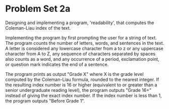 # Problem Set 2a
 
 
Designing and implementing a program, 'readability', that computes the Coleman-Liau index of the text.

Implementing the program by first prompting the user for a string of text.
The program counts the number of letters, words, and sentences in the text. A letter is considered any lowercase character from a to z
or any uppercase character from A to Z, any sequence of characters separated by spaces also counts as a word,
and any occurrence of a period, exclamation point, or question mark indicates the end of a sentence.

The program prints as output "Grade X" where X is the grade level computed by the Coleman-Liau formula, rounded to the nearest integer.
If the resulting index number is 16 or higher (equivalent to or greater than a senior undergraduate reading level),
the program outputs "Grade 16+" instead of giving the exact index number.
If the index number is less than 1, the program outputs "Before Grade 1".
